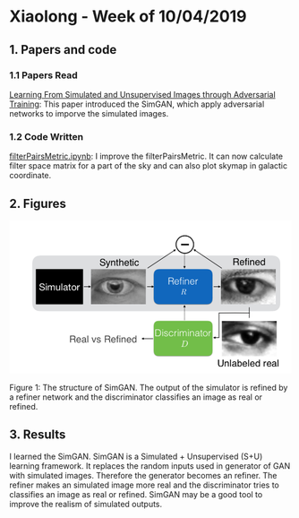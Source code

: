# Xiaolong - Week of  10/04/2019

## 1. Papers and code

### 1.1 Papers Read

[Learning From Simulated and Unsupervised Images through Adversarial Training](https://arxiv.org/abs/1612.07828):    This paper introduced the SimGAN, which apply adversarial networks to imporve the simulated images. 

### 1.2 Code Written

[filterPairsMetric.ipynb](source/filterPairsMetric.ipynb): I improve the filterPairsMetric. It can now calculate filter space matrix  for a part of the sky and can also plot skymap in galactic coordinate.

## 2. Figures

![simgan](imgs/1004_simgan.png)

Figure 1: The structure of SimGAN. The output of the simulator is refined by a refiner network and the discriminator classifies an image as real or refined. 

## 3. Results

I learned the SimGAN. SimGAN is a Simulated + Unsupervised (S+U) learning framework. It replaces the random inputs used in generator of GAN with simulated images. Therefore the generator becomes an refiner. The refiner makes an simulated image more real and the discriminator tries to classifies an image as real or refined. SimGAN may be a good tool to improve the realism of simulated outputs.
